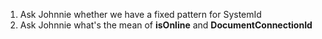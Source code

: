 1. Ask Johnnie whether we have a fixed pattern for SystemId
2. Ask Johnnie what's the mean of **isOnline** and **DocumentConnectionId**